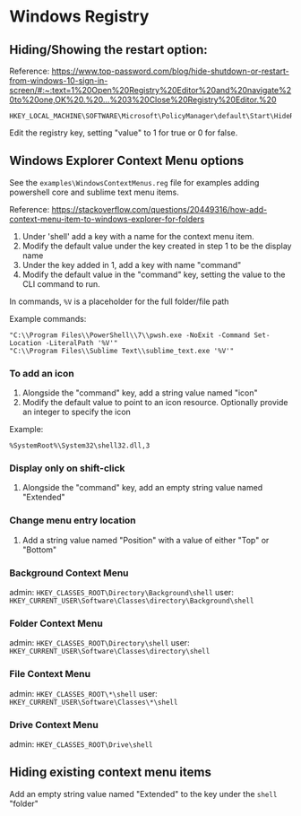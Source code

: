 # Windows Registry

## Hiding/Showing the restart option:

Reference: https://www.top-password.com/blog/hide-shutdown-or-restart-from-windows-10-sign-in-screen/#:~:text=1%20Open%20Registry%20Editor%20and%20navigate%20to%20one,OK%20.%20...%203%20Close%20Registry%20Editor.%20

```
HKEY_LOCAL_MACHINE\SOFTWARE\Microsoft\PolicyManager\default\Start\HideRestart
```

Edit the registry key, setting "value" to 1 for true or 0 for false.

## Windows Explorer Context Menu options

See the `examples\WindowsContextMenus.reg` file for examples adding powershell core and sublime text menu items.

Reference: https://stackoverflow.com/questions/20449316/how-add-context-menu-item-to-windows-explorer-for-folders

1. Under 'shell' add a key with a name for the context menu item.
2. Modify the default value under the key created in step 1 to be the display name
2. Under the key added in 1, add a key with name "command" 
3. Modify the default value in the "command" key, setting the value to the CLI command to run.

In commands, `%V` is a placeholder for the full folder/file path

Example commands:

```
"C:\\Program Files\\PowerShell\\7\\pwsh.exe -NoExit -Command Set-Location -LiteralPath '%V'"
"C:\\Program Files\\Sublime Text\\sublime_text.exe '%V'"
```

### To add an icon

1. Alongside the "command" key, add a string value named "icon"
2. Modify the default value to point to an icon resource. Optionally provide an integer to specify the icon

Example:

```
%SystemRoot%\System32\shell32.dll,3
```

### Display only on shift-click

1. Alongside the "command" key, add an empty string value named "Extended"

### Change menu entry location

1. Add a string value named "Position" with a value of either "Top" or "Bottom"

### Background Context Menu 

admin: `HKEY_CLASSES_ROOT\Directory\Background\shell`
user: `HKEY_CURRENT_USER\Software\Classes\directory\Background\shell`

### Folder Context Menu

admin: `HKEY_CLASSES_ROOT\Directory\shell`
user: `HKEY_CURRENT_USER\Software\Classes\directory\shell`

### File Context Menu

admin: `HKEY_CLASSES_ROOT\*\shell`
user: `HKEY_CURRENT_USER\Software\Classes\*\shell`

### Drive Context Menu

admin: `HKEY_CLASSES_ROOT\Drive\shell`

## Hiding existing context menu items

Add an empty string value named "Extended" to the key under the `shell` "folder"

